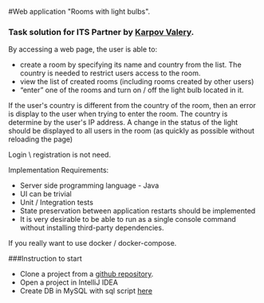 #Web application "Rooms with light bulbs".
### Task solution for ITS Partner by [Karpov Valery][1].
By accessing a web page, the user is able to:

- create a room by specifying its name and country from the list. 
The country is needed to restrict users access to the room.
- view the list of created rooms (including rooms created 
by other users)
- “enter” one of the rooms and turn on / off 
the light bulb located in it.

If the user's country is different from the country of the room, 
then an error is display to the user when trying to enter the room.
The country is determine by the user's IP address.
A change in the status of the light should be displayed to 
all users in the room (as quickly as possible without 
reloading the page)

Login \ registration is not need.

Implementation Requirements:
- Server side programming language - Java
- UI can be trivial
- Unit / Integration tests
- State preservation between application restarts should be implemented
- It is very desirable to be able to run as a 
single console command without installing third-party dependencies.

If you really want to use docker / docker-compose.

###Instruction to start
- Clone a project from a 
[github repository][2].
- Open a project in IntelliJ IDEA
- Create DB in MySQL with sql script [here](/sql)



[1]: https://www.linkedin.com/in/valery-karpov/ "My LinkedIn page"
[2]: https://github.com/Karpov86/its-partner-task.git "Repo with solution"


